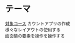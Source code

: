 # テーマ  

[対象コース](https://codelabs.developers.google.com/codelabs/android-training-layout-editor-part-b/index.html?index=..%2F..android-training#9)
 カウントアプリの作成  
様々なレイアウトの使用する  
画面情の要素を操作を操作する  
